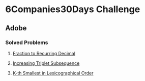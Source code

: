 # 6Companies30Days Challenge
## Adobe

### Solved Problems
1. [Fraction to Recurring Decimal](./Q1.fraction-to-recurring-decimal.md)

2. [Increasing Triplet Subsequence](./Q2.increasing-triplet-subsequence.md)

3. [K-th Smallest in Lexicographical Order](./Q3.k-th-smallest-in-lexicographical-order.md) 

